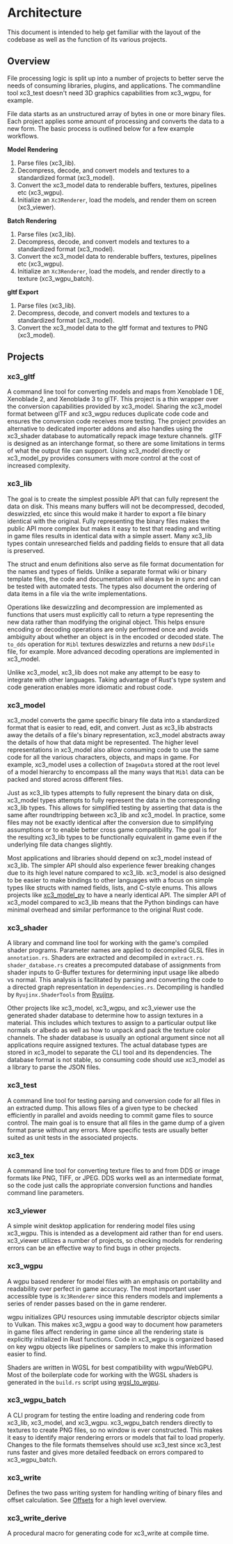 # Architecture
This document is intended to help get familiar with the layout of the codebase as well as the function of its various projects.

## Overview
File processing logic is split up into a number of projects to better serve the needs of consuming libraries, plugins, and applications. The commandline tool xc3_test doesn't need 3D graphics capabilities from xc3_wgpu, for example. 

File data starts as an unstructured array of bytes in one or more binary files. Each project applies some amount of processing and converts the data to a new form. The basic process is outlined below for a few example workflows.

**Model Rendering**
1. Parse files (xc3_lib).
2. Decompress, decode, and convert models and textures to a standardized format (xc3_model).
3. Convert the xc3_model data to renderable buffers, textures, pipelines etc (xc3_wgpu).
4. Initialize an `Xc3Renderer`, load the models, and render them on screen (xc3_viewer).

**Batch Rendering**
1. Parse files (xc3_lib).
2. Decompress, decode, and convert models and textures to a standardized format (xc3_model).
3. Convert the xc3_model data to renderable buffers, textures, pipelines etc (xc3_wgpu).
4. Initialize an `Xc3Renderer`, load the models, and render directly to a texture (xc3_wgpu_batch).

**gltf Export**
1. Parse files (xc3_lib).
2. Decompress, decode, and convert models and textures to a standardized format (xc3_model).
3. Convert the xc3_model data to the gltf format and textures to PNG (xc3_model).

## Projects
### xc3_gltf
A command line tool for converting models and maps from Xenoblade 1 DE, Xenoblade 2, and Xenoblade 3 to glTF. This project is a thin wrapper over the conversion capabilities provided by xc3_model. Sharing the xc3_model format between glTF and xc3_wgpu reduces duplicate code code and ensures the conversion code receives more testing. The project provides an alternative to dedicated importer addons and also handles using the xc3_shader database to automatically repack image texture channels. glTF is designed as an interchange format, so there are some limitations in terms of what the output file can support. Using xc3_model directly or xc3_model_py provides consumers with more control at the cost of increased complexity.

### xc3_lib
The goal is to create the simplest possible API that can fully represent the data on disk. This means many buffers will not be decompressed, decoded, deswizzled, etc since this would make it harder to export a file binary identical with the original. Fully representing the binary files makes the public API more complex but makes it easy to test that reading and writing in game files results in identical data with a simple assert. Many xc3_lib types contain unresearched fields and padding fields to ensure that all data is preserved.

The struct and enum definitions also serve as file format documentation for the names and types of fields. Unlike a separate format wiki or binary template files, the code and documentation will always be in sync and can be tested with automated tests. The types also document the ordering of data items in a file via the write implementations.

Operations like deswizzling and decompression are implemented as functions that users must explicitly call to return a type representing the new data rather than modifying the original object. This helps ensure encoding or decoding operations are only performed once and avoids ambiguity about whether an object is in the encoded or decoded state. The `to_dds` operation for `Mibl` textures deswizzles and returns a new `DdsFile` file, for example. More advanced decoding operations are implemented in xc3_model.

Unlike xc3_model, xc3_lib does not make any attempt to be easy to integrate with other languages. Taking advantage of Rust's type system and code generation enables more idiomatic and robust code.

### xc3_model
xc3_model converts the game specific binary file data into a standardized format that is easier to read, edit, and convert. 
Just as xc3_lib abstracts away the details of a file's binary representation, xc3_model abstracts away the details of how that data might be represented. The higher level representations in xc3_model also allow consuming code to use the same code for all the various characters, objects, and maps in game. For example, xc3_model uses a collection of `ImageData` stored at the root level of a model hierarchy to encompass all the many ways that `Mibl` data can be packed and stored across different files.

Just as xc3_lib types attempts to fully represent the binary data on disk, xc3_model types attempts to fully represent the data in the corresponding xc3_lib types. This allows for simplified testing by asserting that data is the same after roundtripping between xc3_lib and xc3_model. In practice, some files may not be exactly identical after the conversion due to simplifying assumptions or to enable better cross game compatibility. The goal is for the resulting xc3_lib types to be functionally equivalent in game even if the underlying file data changes slightly. 

Most applications and libraries should depend on xc3_model instead of xc3_lib. The simpler API should also experience fewer breaking changes due to its high level nature compared to xc3_lib. xc3_model is also designed to be easier to make bindings to other languages with a focus on simple types like structs with named fields, lists, and C-style enums. This allows projects like [xc3_model_py](https://github.com/ScanMountGoat/xc3_model_py) to have a nearly identical API. The simpler API of xc3_model compared to xc3_lib means that the Python bindings can have minimal overhead and similar performance to the original Rust code.

### xc3_shader
A library and command line tool for working with the game's compiled shader programs. Parameter names are applied to decompiled GLSL files in `annotation.rs`. Shaders are extracted and decompiled in `extract.rs`. `shader_database.rs` creates a precomputed database of assignments from shader inputs to G-Buffer textures for determining input usage like albedo vs normal. This analysis is facilitated by parsing and converting the code to a directed graph representation in `dependencies.rs`. Decompiling is handled by `Ryujinx.ShaderTools` from [Ryujinx](https://github.com/Ryujinx/Ryujinx). 

Other projects like xc3_model, xc3_wgpu, and xc3_viewer use the generated shader database to determine how to assign textures in a material. This includes which textures to assign to a particular output like normals or albedo as well as how to unpack and pack the texture color channels. The shader database is usually an optional argument since not all applications require assigned textures. The actual database types are stored in xc3_model to separate the CLI tool and its dependencies. The database format is not stable, so consuming code should use xc3_model as a library to parse the JSON files. 

### xc3_test
A command line tool for testing parsing and conversion code for all files in an extracted dump. This allows files of a given type to be checked efficiently in parallel and avoids needing to commit game files to source control. The main goal is to ensure that all files in the game dump of a given format parse without any errors. More specific tests are usually better suited as unit tests in the associated projects.

### xc3_tex
A command line tool for converting texture files to and from DDS or image formats like PNG, TIFF, or JPEG. DDS works well as an intermediate format, so the code just calls the appropriate conversion functions and handles command line parameters.

### xc3_viewer
A simple winit desktop application for rendering model files using xc3_wgpu. This is intended as a development aid rather than for end users. xc3_viewer utilizes a number of projects, so checking models for rendering errors can be an effective way to find bugs in other projects.

### xc3_wgpu
A wgpu based renderer for model files with an emphasis on portability and readability over perfect in game accuracy. The most important user accessible type is `Xc3Renderer` since this renders models and implements a series of render passes based on the in game renderer.

wgpu initializes GPU resources using immutable descriptor objects similar to Vulkan. This makes xc3_wgpu a good way to document how parameters in game files affect rendering in game since all the rendering state is explicitly initialized in Rust functions. Code in xc3_wgpu is organized based on key wgpu objects like pipelines or samplers to make this information easier to find.

Shaders are written in WGSL for best compatibility with wgpu/WebGPU. Most of the boilerplate code for working with the WGSL shaders is generated in the `build.rs` script using [wgsl_to_wgpu](https://github.com/ScanMountGoat/wgsl_to_wgpu).

### xc3_wgpu_batch
A CLI program for testing the entire loading and rendering code from xc3_lib, xc3_model, and xc3_wgpu. xc3_wgpu_batch renders directly to textures to create PNG files, so  no window is ever constructed. This makes it easy to identify major rendering errors or models that fail to load properly. Changes to the file formats themselves should use xc3_test since xc3_test runs faster and gives more detailed feedback on errors compared to xc3_wgpu_batch.

### xc3_write
Defines the two pass writing system for handling writing of binary files and offset calculation. See [Offsets](https://github.com/ScanMountGoat/xc3_lib/blob/main/Offsets.md) for a high level overview.

### xc3_write_derive
A procedural macro for generating code for xc3_write at compile time.
